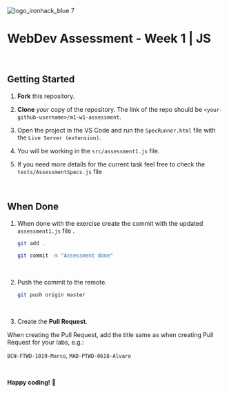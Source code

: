 ![logo_ironhack_blue 7](https://user-images.githubusercontent.com/23629340/40541063-a07a0a8a-601a-11e8-91b5-2f13e4e6b441.png)

# WebDev Assessment - Week 1 | JS

<br>


## Getting Started

1. **Fork** this repository.

   

2. **Clone** *your* copy of the repository. The link of the repo should be `<your-github-username>/m1-w1-assessment`.

   

3. Open the project in the VS Code and run the `SpecRunner.html` file with the `Live Server (extension)`.

4. You will be working in the `src/assessment1.js` file.

   

5. If you need more details for the current task feel free to check the `tests/AssessmentSpecs.js` file



<br>


## When Done

1. When done with the exercise create the commit with the updated `assessment1.js` file .

   ```bash
   git add .
   
   git commit -m "Assessment done"
   ```
   
 <br>
   

2. Push the commit to the remote.

   ```bash
   git push origin master
   ```

<br>

3. Create the **Pull Request**.

When creating the Pull Request, add the title same as when creating Pull Request for your labs, e.g.:

`BCN-FTWD-1019-Marco`, `MAD-PTWD-0618-Alvaro`

<br>



**Happy coding!** :rocket:


